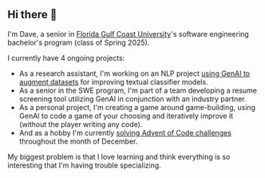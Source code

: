## Hi there 👋

I'm Dave, a senior in [Florida Gulf Coast University](https://www.fgcu.edu/)'s software engineering bachelor's program (class of Spring 2025).

I currently have 4 ongoing projects:
- As a research assistant, I'm working on an NLP project [using GenAI to augment datasets](https://github.com/DaveWestFGCU/NLP_Augmentation_via_GenAI) for improving textual classifier models.
- As a senior in the SWE program, I'm part of a team developing a resume screening tool utilizing GenAI in conjunction with an industry partner.
- As a personal project, I'm creating a game around game-building, using GenAI to code a game of your choosing and iteratively improve it (without the player writing any code).
- And as a hobby I'm currently [solving Advent of Code challenges](https://github.com/DaveWestFGCU/AdventOfCode_2024) throughout the month of December.

My biggest problem is that I love learning and think everything is so interesting that I'm having trouble specializing.
<!--
**DaveWestFGCU/DaveWestFGCU** is a ✨ _special_ ✨ repository because its `README.md` (this file) appears on your GitHub profile.

Here are some ideas to get you started:

- 🔭 I’m currently working on ...
- 🌱 I’m currently learning ...
- 👯 I’m looking to collaborate on ...
- 🤔 I’m looking for help with ...
- 💬 Ask me about ...
- 📫 How to reach me: ...
- 😄 Pronouns: ...
- ⚡ Fun fact: ...
-->
